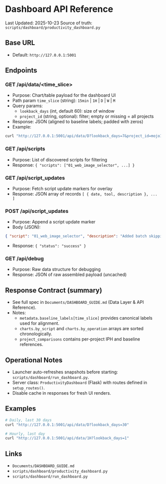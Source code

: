 # Dashboard API Reference

Last Updated: 2025-10-23
Source of truth: `scripts/dashboard/productivity_dashboard.py`

## Base URL
- Default: `http://127.0.0.1:5001`

## Endpoints

### GET /api/data/<time_slice>
- Purpose: Chart/table payload for the dashboard UI
- Path param `time_slice` (string): `15min` | `1H` | `D` | `W` | `M`
- Query params:
  - `lookback_days` (int, default 60): size of window
  - `project_id` (string, optional): filter; empty or missing = all projects
- Response: JSON (aligned to baseline labels; padded with zeros)
- Example:
```bash
curl "http://127.0.0.1:5001/api/data/D?lookback_days=7&project_id=mojo1"
```

### GET /api/scripts
- Purpose: List of discovered scripts for filtering
- Response: `{ "scripts": ["01_web_image_selector", ...] }`

### GET /api/script_updates
- Purpose: Fetch script update markers for overlay
- Response: JSON array of records `[ { date, tool, description }, ... ]`

### POST /api/script_updates
- Purpose: Append a script update marker
- Body (JSON):
```json
{ "script": "01_web_image_selector", "description": "Added batch skipping", "date": "2025-09-12" }
```
- Response: `{ "status": "success" }`

### GET /api/debug
- Purpose: Raw data structure for debugging
- Response: JSON of raw assembled payload (uncached)

## Response Contract (summary)
- See full spec in `Documents/DASHBOARD_GUIDE.md` (Data Layer & API Reference).
- Notes:
  - `metadata.baseline_labels[time_slice]` provides canonical labels used for alignment.
  - `charts.by_script` and `charts.by_operation` arrays are sorted chronologically.
  - `project_comparisons` contains per-project IPH and baseline references.

## Operational Notes
- Launcher auto-refreshes snapshots before starting: `scripts/dashboard/run_dashboard.py`.
- Server class: `ProductivityDashboard` (Flask) with routes defined in `setup_routes()`.
- Disable cache in responses for fresh UI renders.

## Examples
```bash
# Daily, last 30 days
curl "http://127.0.0.1:5001/api/data/D?lookback_days=30"

# Hourly, last day
curl "http://127.0.0.1:5001/api/data/1H?lookback_days=1"
```

## Links
- `Documents/DASHBOARD_GUIDE.md`
- `scripts/dashboard/productivity_dashboard.py`
- `scripts/dashboard/run_dashboard.py`
